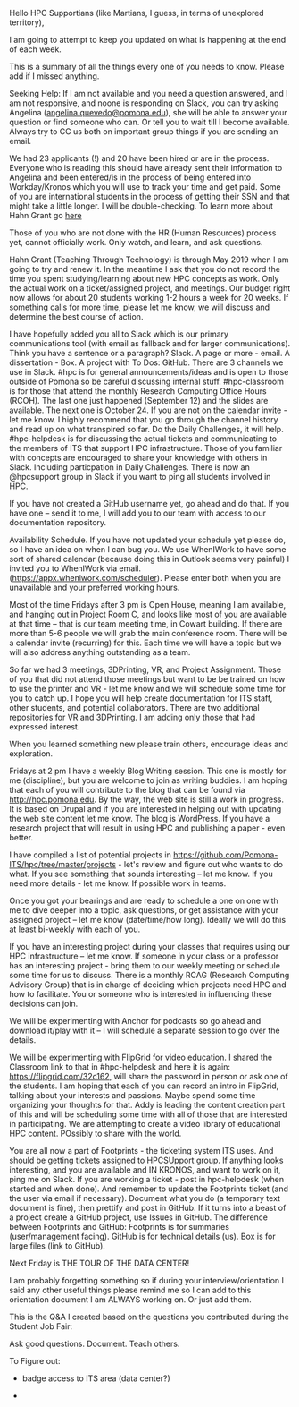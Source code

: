 Hello HPC Supportians (like Martians, I guess, in terms of unexplored territory),
 
I am going to attempt to keep you updated on what is happening at the end of each week.
 
This is a summary of all the things every one of you needs to know. Please add if I missed anything.
 
Seeking Help: If I am not available and you need a question answered, and I am not responsive, and noone is responding on Slack, you can try asking Angelina (angelina.quevedo@pomona.edu), she will be able to answer your question or find someone who can. Or tell you to wait till I become available. Always try to CC us both on important group things if you are sending an email.
 
We had 23 applicants (!) and 20  have been hired or are in the process. Everyone who is reading this should have already sent their information to Angelina and been entered/is in the process of being entered into Workday/Kronos which you will use to track your time and get paid. Some of you are international students in the process of getting their SSN and that might take a little longer. I will be double-checking.
To learn more about Hahn Grant go [here](https://github.com/Pomona-ITS/hpc/blob/addf73d189aebe42c10adf60be1af8b06c1ca110/projects/HahnGrant/README.md)
 
Those of you who are not done with the HR (Human Resources) process yet, cannot officially work. Only watch, and learn, and ask questions.
 
Hahn Grant (Teaching Through Technology) is through May 2019 when I am going to try and renew it. In the meantime I ask that you do not record the time you spent studying/learning about new HPC concepts as work. Only the actual work on a ticket/assigned project, and meetings. Our budget right now allows for about 20 students working 1-2 hours a week for 20 weeks. If something calls for more time, please let me know, we will discuss and determine the best course of action.
 
I have hopefully added you all to Slack which is our primary communications tool (with email as fallback and for larger communications). Think you have a sentence or a paragraph? Slack. A page or more - email. A dissertation - Box. A project with To Dos: GitHub. There are 3 channels we use in Slack. #hpc is for general announcements/ideas and is open to those outside of Pomona so be careful discussing internal stuff. #hpc-classroom is for those that attend the monthly Research Computing Office Hours (RCOH). The last one just happened (September 12) and the slides are available. The next one is October 24. If you are not on the calendar invite - let me know. I highly recommend that you go through the channel history and read up on what transpired so far. Do the Daily Challenges, it will help. #hpc-helpdesk is for discussing the actual tickets and communicating to the members of ITS that support HPC infrastructure. Those of you familiar with concepts are encouraged to share your knowledge with others in Slack. Including particpation in Daily Challenges. There is now an @hpcsupport group in Slack if you want to ping all students involved in HPC.
 
If you have not created a GitHub username yet, go ahead and do that. If you have one – send it to me, I will add you to our team with access to our documentation repository.
 
Availability Schedule. If you have not updated your schedule yet please do, so I have an idea on when I can bug you. We use WhenIWork to have some sort of shared calendar (because doing this in Outlook seems very painful)  I invited you to WhenIWork via email. (https://appx.wheniwork.com/scheduler). Please enter both when you are unavailable and your preferred working hours.
 
Most of the time Fridays after 3 pm is Open House, meaning I am available, and hanging out in Project Room C, and looks like most of you are available at that time – that is our team meeting time, in Cowart building. If there are more than 5-6 people we will grab the main conference room. There will be a calendar invite (recurring) for this. Each time we will have a topic but we will also address anything outstanding as a team.
 
So far we had 3 meetings, 3DPrinting, VR, and Project Assignment. Those of you that did not attend those meetings but want to be  be trained on how to use the printer and VR - let me know and we will schedule some time for you to catch up. I hope you will help create documentation for ITS staff, other students, and potential collaborators. There are two additional repositories for VR and 3DPrinting. I am adding only those that had expressed interest.
 
When you learned something new please train others, encourage ideas and exploration.
 
Fridays at 2 pm I have a weekly Blog Writing session. This one is mostly for me (discipline), but you are welcome to join as writing buddies. I am hoping that each of you will contribute to the blog that can be found via http://hpc.pomona.edu. By the way, the web site is still a work in progress. It is based on Drupal and if you are interested in helping out with updating the web site content let me know. The blog is WordPress. If you have a research project that will result in using HPC and publishing a paper - even better.
 
I have compiled a list of potential projects in https://github.com/Pomona-ITS/hpc/tree/master/projects - let's review and  figure out who wants to do what.  If you see something that sounds interesting – let me know. If you need more details - let me know. If possible work in teams.
 
Once you got your bearings and are ready to  schedule a one on one with me to dive deeper into a topic, ask questions, or get assistance with your assigned project – let me know (date/time/how long). Ideally we will do this at least bi-weekly with each of you.
 
If you have an interesting project during your classes that requires using our HPC infrastructure – let me know. If someone in your class or a professor has an interesting project - bring them to our weekly meeting or schedule some time for us to discuss. There is a monthly RCAG (Research Computing Advisory Group) that is in charge of deciding which projects need HPC and how to facilitate. You or someone who is interested in influencing these decisions can join.
 
We will be experimenting with Anchor for podcasts so go ahead and download it/play with it – I will schedule a separate session to go over the details.
 
We will be experimenting with FlipGrid for video education. I shared the Classroom link to that in #hpc-helpdesk and here it is again: https://flipgrid.com/32c162, will share the password in person or ask one of the students. I am hoping that each of you can record an intro in FlipGrid, talking about your interests and passions. Maybe spend some time organizing your thoughts for that. Addy is leading the content creation part of this and will be scheduling some time with all of those that are interested in participating. We are attempting to create a video library of educational HPC content. POssibly to share with the world.

You are all now a part of Footprints - the ticketing system ITS uses. And should be getting tickets assigned to HPCSUpport group. If anything looks interesting, and you are available and IN KRONOS, and want to work on it, ping me on Slack. If you are working a ticket - post in hpc-helpdesk (when started and when done). And remember to update the Footprints ticket (and the user via email if necessary). Document what you do (a temporary text document is fine), then prettify and post in GitHub. If it turns into a beast of a project create a GitHub project, use Issues in GitHub. The difference between Footprints and GitHub: Footprints is for summaries (user/management facing). GitHub is for technical details (us). Box is for large files (link to GitHub).

Next Friday is THE TOUR OF THE DATA CENTER!
 
I am probably forgetting something so if during your interview/orientation I said any other useful things please remind me so I can add to this orientation document I am ALWAYS working on. Or just add them.

This is the Q&A I created based on the questions you contributed during the Student Job Fair:
 
Ask good questions. Document. Teach others.

To Figure out:

- badge access to ITS area (data center?)

- 
